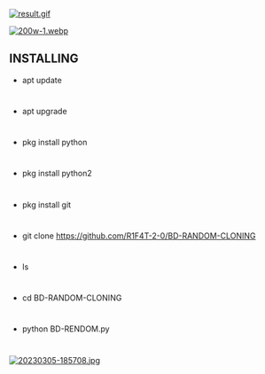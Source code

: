 [![result.gif](https://i.postimg.cc/j2x42VQs/result.gif)](https://postimg.cc/7GR2tWWc)

[![200w-1.webp](https://i.postimg.cc/bNbLGfFH/200w-1.webp)](https://postimg.cc/9rmySK2r)
## INSTALLING

- apt update
#
- apt upgrade
#
- pkg install python
#
- pkg install python2
#
- pkg install git
#
- git clone https://github.com/R1F4T-2-0/BD-RANDOM-CLONING
#
- ls
#
- cd BD-RANDOM-CLONING
#
- python BD-RENDOM.py
#
[![20230305-185708.jpg](https://i.postimg.cc/3JLR1Qx6/20230305-185708.jpg)](https://postimg.cc/TpDf2Smq)

